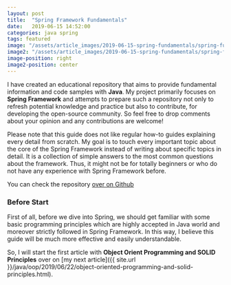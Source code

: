 ```yaml
---
layout: post
title:  "Spring Framework Fundamentals"
date:   2019-06-15 14:52:00
categories: java spring
tags: featured
image: "/assets/article_images/2019-06-15-spring-fundamentals/spring-fundamentals.png"
image2: "/assets/article_images/2019-06-15-spring-fundamentals/spring-fundamentals-mobile.png"
image-position: right
image2-position: center
---
```

I have created an educational repository that aims to provide fundamental information and code samples with **Java**. My project primarily focuses on **Spring Framework** and attempts to prepare such a repository not only to refresh potential knowledge and practice but also to contribute, for developing the open-source community. So feel free to drop comments about your opinion and any contributions are welcome!

Please note that this guide does not like regular how-to guides explaining every detail from scratch. My goal is to touch every important topic about the core of the Spring Framework instead of writing about specific topics in detail. It is a collection of simple answers to the most common questions about the framework. Thus, it might not be for totally beginners or who do not have any experience with Spring Framework before.

You can check the repository [over on Github](https://github.com/yavuztas/java-spring-fundamentals)

### Before Start
First of all, before we dive into Spring, we should get familiar with some basic programming principles which are highly accepted in Java world and moreover strictly followed in Spring Framework. In this way, I believe this guide will be much more effective and easily understandable.

So, I will start the first article with **Object Orient Programming and SOLID Principles** over on [my next article]({{ site.url }}/java/oop/2019/06/22/object-oriented-programming-and-solid-principles.html).
